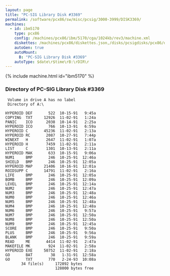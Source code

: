 ```yaml
---
layout: page
title: "PC-SIG Library Disk #3369"
permalink: /software/pcx86/sw/misc/pcsig/3000-3999/DISK3369/
machines:
  - id: ibm5170
    type: pcx86
    config: /machines/pcx86/ibm/5170/cga/1024kb/rev3/machine.xml
    diskettes: /machines/pcx86/diskettes.json,/disks/pcsigdisks/pcx86/diskettes.json
    autoGen: true
    autoMount:
      B: "PC-SIG Library Disk #3369"
    autoType: $date\r$time\rB:\rDIR\r
---
```


{% include machine.html id="ibm5170" %}

### Directory of PC-SIG Library Disk #3369

     Volume in drive A has no label
     Directory of A:\

    HYPEROID DEF       522  10-15-91   9:45a
    COPYING  TXT     12926  11-02-91   1:24a
    PANIC    ICO      2038  10-14-91   2:25a
    HYPEROID ICO       766  10-13-91   6:59a
    HYPEROID C       45236  11-02-91   2:13a
    HYPEROID RC       2087  10-27-91   7:44p
    WINEXT   H        2647  11-02-91   1:07a
    HYPEROID H        7459  11-02-91   2:11a
    LIST     C        1301  10-13-91   2:11a
    HYPEROID MAK       633  10-15-91   9:06a
    NUM1     BMP       246  10-25-91  12:46a
    SHIELD   BMP       246  10-25-91  12:05a
    HYPEROID MAP     21406  10-16-91  12:01a
    ROIDSUPP C       14791  11-02-91   2:16a
    LIFE     BMP       246  10-25-91  12:05a
    BOMB     BMP       246  10-25-91  12:09a
    LEVEL    BMP       246  10-25-91  12:14a
    NUM2     BMP       246  10-25-91  12:47a
    NUM3     BMP       246  10-25-91  12:48a
    NUM0     BMP       246  10-25-91  12:46a
    NUM5     BMP       246  10-25-91  12:48a
    NUM4     BMP       246  10-25-91  12:48a
    NUM6     BMP       246  10-25-91   9:57a
    NUM7     BMP       246  10-25-91  12:50a
    NUM8     BMP       246  10-25-91  12:50a
    NUM9     BMP       246  10-25-91  12:45a
    SCORE    BMP       246  10-25-91   9:50a
    PLUS     BMP       246  10-25-91   9:56a
    BLANK    BMP       246  10-25-91   9:59a
    READ     ME       4414  11-02-91   2:47a
    MAKEFILE MK        924  11-02-91   2:58a
    HYPEROID EXE     50752  11-02-91   2:18a
    GO       BAT        38   1-31-91  12:58a
    GO       TXT       770   2-24-93  10:08a
           34 file(s)     172892 bytes
                          128000 bytes free

